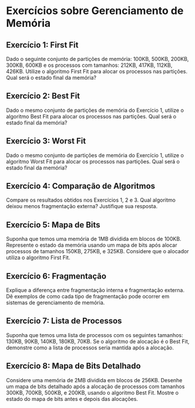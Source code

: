 # Exercícios sobre Gerenciamento de Memória

## Exercício 1: First Fit
Dado o seguinte conjunto de partições de memória: 100KB, 500KB, 200KB, 300KB, 600KB e os processos com tamanhos: 212KB, 417KB, 112KB, 426KB. 
Utilize o algoritmo First Fit para alocar os processos nas partições. Qual será o estado final da memória?

## Exercício 2: Best Fit
Dado o mesmo conjunto de partições de memória do Exercício 1, utilize o algoritmo Best Fit para alocar os processos nas partições. Qual será o estado final da memória?

## Exercício 3: Worst Fit
Dado o mesmo conjunto de partições de memória do Exercício 1, utilize o algoritmo Worst Fit para alocar os processos nas partições. Qual será o estado final da memória?

## Exercício 4: Comparação de Algoritmos
Compare os resultados obtidos nos Exercícios 1, 2 e 3. Qual algoritmo deixou menos fragmentação externa? Justifique sua resposta.

## Exercício 5: Mapa de Bits
Suponha que temos uma memória de 1MB dividida em blocos de 100KB. Represente o estado da memória usando um mapa de bits após alocar processos de tamanhos 150KB, 275KB, e 325KB. Considere que o alocador utiliza o algoritmo First Fit.

## Exercício 6: Fragmentação
Explique a diferença entre fragmentação interna e fragmentação externa. Dê exemplos de como cada tipo de fragmentação pode ocorrer em sistemas de gerenciamento de memória.

## Exercício 7: Lista de Processos
Suponha que temos uma lista de processos com os seguintes tamanhos: 130KB, 90KB, 140KB, 180KB, 70KB. Se o algoritmo de alocação é o Best Fit, demonstre como a lista de processos seria mantida após a alocação.

## Exercício 8: Mapa de Bits Detalhado
Considere uma memória de 2MB dividida em blocos de 256KB. Desenhe um mapa de bits detalhado após a alocação de processos com tamanhos 300KB, 700KB, 500KB, e 200KB, usando o algoritmo Best Fit. Mostre o estado do mapa de bits antes e depois das alocações.

